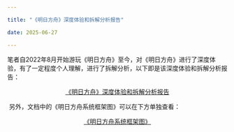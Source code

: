 ```yaml
---

title: "《明日方舟》深度体验和拆解分析报告"

date: 2025-06-27

---
```


​	笔者自2022年8月开始游玩《明日方舟》至今，对《明日方舟》进行了深度体验，有了一定程度个人理解，进行了拆解分析，以下即是该深度体验和拆解分析报告：

<div style="text-align:center">
    <a href="https://kdocs.cn/l/clTEzMyFyg6P">《明日方舟》深度体验和拆解分析报告</a>
</div>


​	另外，文档中的《明日方舟系统框架图》可以在下方单独查看：

<div style="text-align:center">
    <a href="https://kdocs.cn/l/clkKQ6SFeZud">《明日方舟系统框架图》</a>
</div>


